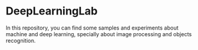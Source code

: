 # DeepLearningLab
In this repository, you can find some samples and experiments about machine and deep learning, specially about image processing and objects recognition.
